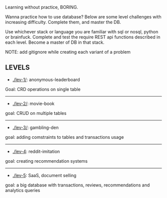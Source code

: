 Learning without practice, BORING.


Wanna practice how to use database? 
Below are some level challenges with increasing difficulty. Complete them, and master the DB.

Use whichever stack or language you are familiar with sql or nosql, python or brainfuck. Complete and test the require REST api functions described in each level. Become a master of DB in that stack. 

NOTE: add gitignore while creating each variant of a problem

## LEVELS

- [./lev-1/](./lev-1/): anonymous-leaderboard

Goal: CRD operations on single table

---

- [./lev-2/](./lev-2/): movie-book

goal: CRUD on multiple tables

---

- [./lev-3/](./lev-3/): gambling-den

goal: adding comstraints to tables and transactions usage

---

- [./lev-4](./lev-4): reddit-imitation

goal: creating recommendation systems

---

- [./lev-5](./lev-5/): SaaS, document selling

goal: a big database with transactions, reviews, recommendations and analytics queries

